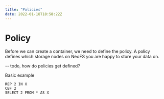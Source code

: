 ```yaml
---
title: "Policies"
date: 2022-01-18T18:58:22Z
---
```


# Policy

Before we can create a container, we need to define the policy. A policy defines which storage nodes on NeoFS you are happy to store your data on.


-- todo, how do policies get defined?


Basic example

```
REP 2 IN X
CBF 2
SELECT 2 FROM * AS X
```
